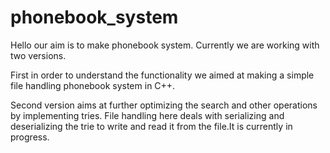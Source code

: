 # phonebook_system

Hello our aim is to make phonebook system. 
Currently we are working with two versions.

First in order to understand the functionality we aimed at making a simple file handling phonebook system in C++.

Second version aims at further optimizing the search and other operations by implementing tries. File handling here deals
with serializing and deserializing the trie to write and read it from the file.It is currently in progress.

